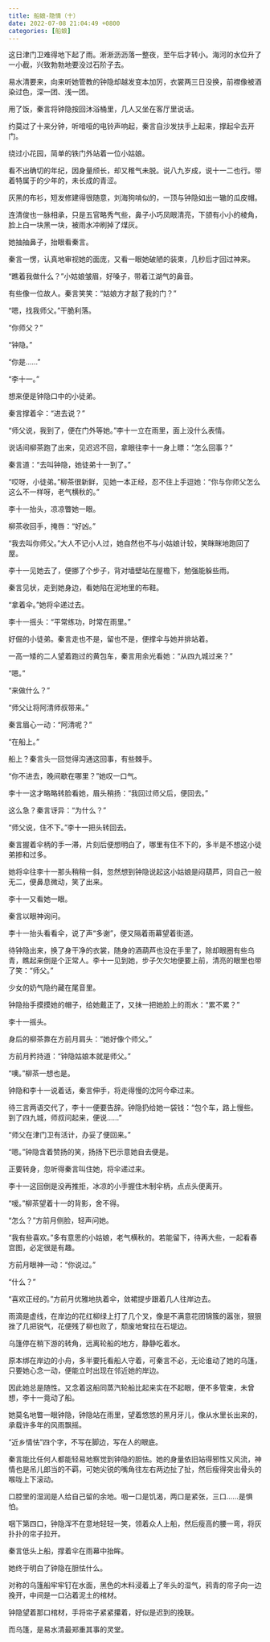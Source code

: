 ```yaml
---
title: 船娘-隐情（十）
date: 2022-07-08 21:04:49 +0800
categories: [船娘]
---
```


这日津门卫难得地下起了雨。淅淅沥沥落一整夜，至午后才转小。海河的水位升了一小截，兴致勃勃地要没过石阶子去。

易水清要来，向来听她管教的钟隐却越发变本加厉，衣裳两三日没换，前襟像被酒染过色，深一团、浅一团。

用了饭，秦言将钟隐按回沐浴桶里，几人又坐在客厅里说话。

约莫过了十来分钟，听喑哑的电铃声响起，秦言自沙发扶手上起来，撑起伞去开门。

绕过小花园，简单的铁门外站着一位小姑娘。

看不出确切的年纪，因身量颀长，却又稚气未脱。说八九岁成，说十一二也行。带着特属于的少年的，未长成的青涩。

灰黑的布衫，短发修建得很随意，刘海狗啃似的，一顶与钟隐如出一辙的瓜皮帽。

连清俊也一脉相承，只是五官略秀气些，鼻子小巧凤眼清亮，下颌有小小的棱角，脸上白一块黑一块，被雨水冲刷掉了煤灰。

她抽抽鼻子，抬眼看秦言。

秦言一愣，认真地审视她的面庞，又看一眼她破陋的装束，几秒后才回过神来。

“瞧着我做什么？”小姑娘皱眉，好嗓子，带着江湖气的鼻音。

有些像一位故人。秦言笑笑：“姑娘方才敲了我的门？”

“嗯，找我师父。”干脆利落。

“你师父？”

“钟隐。”

“你是……”

“李十一。”

想来便是钟隐口中的小徒弟。

秦言撑着伞：“进去说？”

“师父说，我到了，便在门外等她。”李十一立在雨里，面上没什么表情。

说话间柳茶跑了出来，见迟迟不回，拿眼往李十一身上瞟：“怎么回事？”

秦言道：“去叫钟隐，她徒弟十一到了。”

“哎呀，小徒弟。”柳茶很新鲜，见她一本正经，忍不住上手逗她：“你与你师父怎么这么不一样呀，老气横秋的。”

李十一抬头，凉凉瞥她一眼。

柳茶收回手，掩唇：“好凶。”

“我去叫你师父。”大人不记小人过，她自然也不与小姑娘计较，笑眯眯地跑回了屋。

李十一见她去了，便挪了个步子，背对墙壁站在屋檐下，勉强能躲些雨。

秦言见状，走到她身边，看她陷在泥地里的布鞋。

“拿着伞。”她将伞递过去。

李十一摇头：“平常练功，时常在雨里。”

好倔的小徒弟。秦言走也不是，留也不是，便撑伞与她并排站着。

一高一矮的二人望着跑过的黄包车，秦言用余光看她：“从四九城过来？”

“嗯。”

“来做什么？”

“师父让将阿清师叔带来。”

秦言眉心一动：“阿清呢？”

“在船上。”

船上？秦言头一回觉得沟通这回事，有些棘手。

“你不进去，晚间歇在哪里？”她叹一口气。

李十一这才略略转脸看她，眉头稍扬：“我回过师父后，便回去。”

这么急？秦言讶异：“为什么？”

“师父说，住不下。”李十一把头转回去。

秦言握着伞柄的手一滞，片刻后便想明白了，哪里有住不下的，多半是不想这小徒弟掺和过多。

她将伞往李十一那头稍稍一斜，忽然想到钟隐说起这小姑娘是闷葫芦，同自己一般无二，便鼻息微动，笑了出来。

李十一又看她一眼。

秦言以眼神询问。

李十一抬头看看伞，说了声“多谢”，便又隔着雨幕望着街道。

待钟隐出来，换了身干净的衣裳，随身的酒葫芦也没在手里了，除却眼圈有些乌青，瞧起来倒是个正常人。李十一见到她，步子欠欠地便要上前，清亮的眼里也带了笑：“师父。”

少女的奶气隐约藏在尾音里。

钟隐抬手摸摸她的帽子，给她戴正了，又抹一把她脸上的雨水：“累不累？”

李十一摇头。

身后的柳茶靠在方前月肩头：“她好像个师父。”

方前月矜持道：“钟隐姑娘本就是师父。”

“噢。”柳茶一想也是。

钟隐和李十一说着话，秦言伸手，将走得慢的沈阿今牵过来。

待三言两语交代了，李十一便要告辞。钟隐扔给她一袋钱：“包个车，路上慢些。到了四九城，师叔问起来，便说……”

“师父在津门卫有活计，办妥了便回来。”

“嗯。”钟隐含着赞扬的笑，扬扬下巴示意她自去便是。

正要转身，忽听得秦言叫住她，将伞递过来。

李十一这回倒是没再推拒，冰凉的小手握住木制伞柄，点点头便离开。

“嗳。”柳茶望着十一的背影，舍不得。

“怎么？”方前月侧脸，轻声问她。

“我有些喜欢。”多有意思的小姑娘，老气横秋的。若能留下，待再大些，一起看春宫图，必定很是有趣。

方前月眼神一动：“你说过。”

“什么？”

“喜欢正经的。”方前月优雅地执着伞，敛裙提步跟着几人往岸边去。

雨滴是虚线，在岸边的花红柳绿上打了几个叉，像是不满意花团锦簇的嚣张，狠狠挫了几把锐气，花便残了柳也败了，颓废地耷拉在石堤边。

乌篷停在稍下游的转角，远离轮船的地方，静静吃着水。

原本绑在岸边的小舟，多半要托看船人守着，可秦言不必，无论谁动了她的乌篷，只要她心念一动，便能立时出现在邻近她的岸边。

因此她总是随性。又念着这船同蒸汽轮船比起来实在不起眼，便不多管束，未曾想，李十一竟动了船。

她莫名地瞥一眼钟隐，钟隐站在雨里，望着悠悠的黑月牙儿，像从水里长出来的，承载许多年的风雨飘摇。

“近乡情怯”四个字，不写在脚边，写在人的眼底。

秦言能比任何人都能轻易地察觉到钟隐的胆怯。她的身量依旧站得邪性又风流，神情也是吊儿郎当的不羁，可她尖锐的嘴角往左右两边扯了扯，然后瘦得突出骨头的喉咙上下滚动。

口腔里的湿润是人给自己留的余地。咽一口是饥渴，两口是紧张，三口……是惧怕。

咽下第四口，钟隐浑不在意地轻轻一笑，领着众人上船，然后瘦高的腰一弯，将灰扑扑的帘子拉开。

秦言低头上船，撑着伞在雨幕中抬眸。

她终于明白了钟隐在胆怯什么。

对称的乌篷船牢牢钉在水面，黑色的木料浸着上了年头的湿气，鸦青的帘子向一边挽开，中间是一口沾着泥土的棺材。

钟隐望着那口棺材，手将帘子紧紧攥着，好似是迟到的挽联。

而乌篷，是易水清最郑重其事的灵堂。

